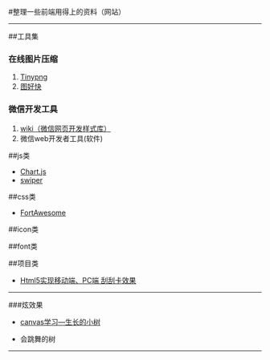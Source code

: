 #整理一些前端用得上的资料（网站）
***
##工具集
### 在线图片压缩
1. [Tinypng](https://tinypng.com/)
2. [图好快](http://www.tuhaokuai.com/)

### 微信开发工具
1. [wiki（微信网页开发样式库）](http://mp.weixin.qq.com/wiki/2/ae9782fb42e47ad79eb7b361c2149d16.html)
2. 微信web开发者工具(软件)

##js类
 - [Chart.js](http://www.chartjs.org/)
 - [swiper]( http://www.swiper.com.cn/)

##css类
- [FortAwesome](https://www.awesomes.cn)

##icon类

##font类

##项目类
- [Html5实现移动端、PC端 刮刮卡效果](http://www.w3cfuns.com/notes/26978/046a91a106251a235f52bd49868f39f9.html)

***
###炫效果
- [canvas学习—生长的小树](http://www.w3cfuns.com/notes/28074/f812f6fd31dd49805263bfb7b6d9656d.html)

- 会跳舞的树
***
